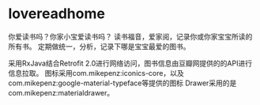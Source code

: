 # lovereadhome
你爱读书吗？你家小宝爱读书吗？ 读书福音，爱家阅，记录你或你家宝宝所读的所有书。 定期做统一，分析，记录下哪是宝宝最爱的图书。

采用RxJava结合Retrofit 2.0进行网络访问，图书信息由豆瓣网提供的的API进行信息拉取。
图标采用com.mikepenz:iconics-core，以及com.mikepenz:google-material-typeface等提供的图标
Drawer采用的是com.mikepenz:materialdrawer。

